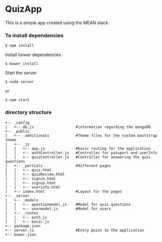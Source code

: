 # QuizApp

This is a simple app created using the MEAN stack. 
### To install dependencies 
```
$ npm install
```
Install bower dependencies
```
$ bower install
```
Start the server
```
$ node server
```
or 
```
$ npm start
```


### directory structure

```
+-- _config
|	+-- db.js 					#information regarding the mongoDB
+-- _public
|	+-- _additionals 			#Theme files for the custom bootstrap theme
|	+-- _js
|	|	+-- app.js 				#basic routing for the application
|	|	+-- authController.js 	#Controller for passport and userInfo
|	|	+-- quizController.js 	#Controller for answering the quiz questions
|	+-- _partials 				#different pages
|	|	+-- quiz.html
| 	| 	+-- quizReview.html
| 	| 	+-- signin.html
|	|	+-- signup.html
|	|	+-- userinfo.html
|	+-- index.html 				#Layout for the pages
+--	_server
|	+-- _models
|	|	+--	questionmodel.js 	#Model for quiz questions
|	|	+-- usermodel.js 		#Model for users
|	+-- _routes
|	|	+-- auth.js
|	|	+-- basic.js
+-- package.json
+-- server.js 					#Entry point to the application
+-- bower.json
```